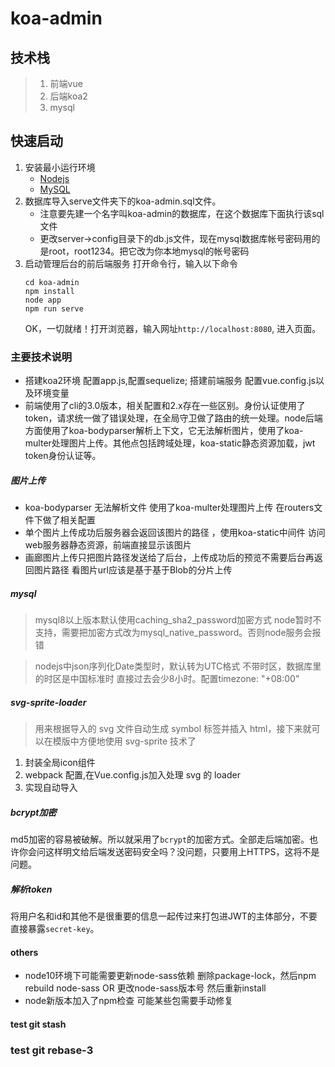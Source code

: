 # koa-admin

## 技术栈
> 1. 前端vue
> 2. 后端koa2
> 3. mysql

## 快速启动
1. 安装最小运行环境
    * [Nodejs](https://nodejs.org/en/download/)
    * [MySQL](https://dev.mysql.com/downloads/mysql/)
2. 数据库导入serve文件夹下的koa-admin.sql文件。
    * 注意要先建一个名字叫koa-admin的数据库，在这个数据库下面执行该sql文件
    * 更改server->config目录下的db.js文件，现在mysql数据库帐号密码用的是root，root1234。把它改为你本地mysql的帐号密码
3. 启动管理后台的前后端服务
    打开命令行，输入以下命令
    ```
    cd koa-admin
    npm install
    node app
    npm run serve
    ```
    OK，一切就绪！打开浏览器，输入网址`http://localhost:8080`, 进入页面。


### 主要技术说明
- 搭建koa2环境 配置app.js,配置sequelize; 搭建前端服务 配置vue.config.js以及环境变量
- 前端使用了cli的3.0版本，相关配置和2.x存在一些区别。身份认证使用了token，请求统一做了错误处理，在全局守卫做了路由的统一处理。node后端方面使用了koa-bodyparser解析上下文，它无法解析图片，使用了koa-multer处理图片上传。其他点包括跨域处理，koa-static静态资源加载，jwt token身份认证等。

##### 图片上传
- koa-bodyparser 无法解析文件 使用了koa-multer处理图片上传 在routers文件下做了相关配置
- 单个图片上传成功后服务器会返回该图片的路径 ，使用koa-static中间件 访问web服务器静态资源，前端直接显示该图片 
- 画廊图片上传只把图片路径发送给了后台，上传成功后的预览不需要后台再返回图片路径 看图片url应该是基于基于Blob的分片上传


##### mysql
> mysql8以上版本默认使用caching_sha2_password加密方式 node暂时不支持，需要把加密方式改为mysql_native_password。否则node服务会报错

> nodejs中json序列化Date类型时，默认转为UTC格式 不带时区，数据库里的时区是中国标准时 直接过去会少8小时。配置timezone: "+08:00"

##### svg-sprite-loader
> 用来根据导入的 svg 文件自动生成 symbol 标签并插入 html，接下来就可以在模版中方便地使用 svg-sprite 技术了

1. 封装全局icon组件
2. webpack 配置,在Vue.config.js加入处理 svg 的 loader
3. 实现自动导入

##### bcrypt加密
md5加密的容易被破解。所以就采用了`bcrypt`的加密方式。全部走后端加密。也许你会问这样明文给后端发送密码安全吗？没问题，只要用上HTTPS，这将不是问题。

##### 解析token
将用户名和id和其他不是很重要的信息一起传过来打包进JWT的主体部分，不要直接暴露`secret-key`。
#### others
- node10环境下可能需要更新node-sass依赖 删除package-lock，然后npm rebuild node-sass OR 更改node-sass版本号 然后重新install
- node新版本加入了npm检查 可能某些包需要手动修复
#### test git stash
### test git rebase-3
